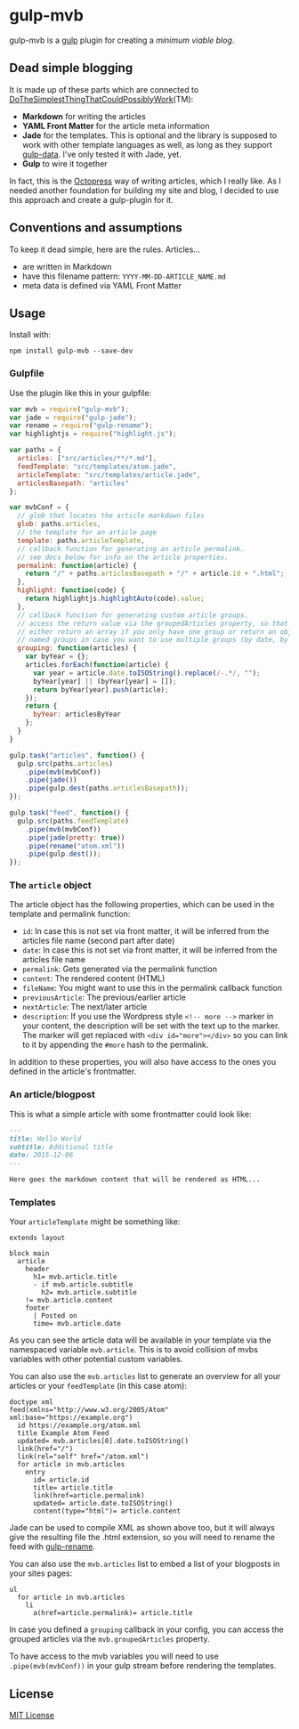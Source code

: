 # gulp-mvb

gulp-mvb is a [gulp](https://github.com/wearefractal/gulp) plugin for creating a *minimum viable blog*.

## Dead simple blogging

It is made up of these parts which are connected to [DoTheSimplestThingThatCouldPossiblyWork](http://c2.com/xp/DoTheSimplestThingThatCouldPossiblyWork.html)(TM):

* **Markdown** for writing the articles
* **YAML Front Matter** for the article meta information
* **Jade** for the templates. This is optional and the library is supposed to work with other template languages as well, as long as they support [gulp-data](https://www.npmjs.com/package/gulp-data). I've only tested it with Jade, yet.
* **Gulp** to wire it together

In fact, this is the [Octopress](http://octopress.org/) way of writing articles, which I really like. As I needed another foundation for building my site and blog, I decided to use this approach and create a gulp-plugin for it.

## Conventions and assumptions

To keep it dead simple, here are the rules. Articles...

* are written in Markdown
* have this filename pattern: `YYYY-MM-DD-ARTICLE_NAME.md`
* meta data is defined via YAML Front Matter

## Usage

Install with:

    npm install gulp-mvb --save-dev

### Gulpfile

Use the plugin like this in your gulpfile:

```javascript
var mvb = require("gulp-mvb");
var jade = require("gulp-jade");
var rename = require("gulp-rename");
var highlightjs = require("highlight.js");

var paths = {
  articles: ["src/articles/**/*.md"],
  feedTemplate: "src/templates/atom.jade",
  articleTemplate: "src/templates/article.jade",
  articlesBasepath: "articles"
};

var mvbConf = {
  // glob that locates the article markdown files
  glob: paths.articles,
  // the template for an article page
  template: paths.articleTemplate,
  // callback function for generating an article permalink.
  // see docs below for info on the article properties.
  permalink: function(article) {
    return "/" + paths.articlesBasepath + "/" + article.id + ".html";
  },
  highlight: function(code) {
    return highlightjs.highlightAuto(code).value;
  },
  // callback function for generating custom article groups.
  // access the return value via the groupedArticles property, so that you can
  // either return an array if you only have one group or return an object with
  // named groups in case you want to use multiple groups (by date, by tag, ...)
  grouping: function(articles) {
    var byYear = {};
    articles.forEach(function(article) {
      var year = article.date.toISOString().replace(/-.*/, "");
      byYear[year] || (byYear[year] = []);
      return byYear[year].push(article);
    });
    return {
      byYear: articlesByYear
    };
  }
}

gulp.task("articles", function() {
  gulp.src(paths.articles)
    .pipe(mvb(mvbConf))
    .pipe(jade())
    .pipe(gulp.dest(paths.articlesBasepath));
});

gulp.task("feed", function() {
  gulp.src(paths.feedTemplate)
    .pipe(mvb(mvbConf))
    .pipe(jade(pretty: true))
    .pipe(rename("atom.xml"))
    .pipe(gulp.dest());
});
```

### The `article` object

The article object has the following properties, which can be used in the template and permalink function:

* `id`: In case this is not set via front matter, it will be inferred from the articles file name (second part after date)
* `date`: In case this is not set via front matter, it will be inferred from the articles file name
* `permalink`: Gets generated via the permalink function
* `content`: The rendered content (HTML)
* `fileName`: You might want to use this in the permalink callback function
* `previousArticle`: The previous/earlier article
* `nextArticle`: The next/later article
* `description`: If you use the Wordpress style `<!-- more -->` marker in your content, the description will be set with the text up to the marker. The marker will get replaced with `<div id="more"></div>` so you can link to it by appending the `#more` hash to the permalink.

In addition to these properties, you will also have access to the ones you defined in the article's frontmatter.

### An article/blogpost

This is what a simple article with some frontmatter could look like:

```markdown
---
title: Hello World
subtitle: Additional title
date: 2015-12-06
---

Here goes the markdown content that will be rendered as HTML...
```

### Templates

Your `articleTemplate` might be something like:

```jade
extends layout

block main
  article
    header
      h1= mvb.article.title
      - if mvb.article.subtitle
        h2= mvb.article.subtitle
    != mvb.article.content
    footer
      | Posted on
      time= mvb.article.date
```

As you can see the article data will be available in your template via the namespaced variable `mvb.article`. This is to avoid collision of mvbs variables with other potential custom variables.

You can also use the `mvb.articles` list to generate an overview for all your articles or your `feedTemplate` (in this case atom):

```jade
doctype xml
feed(xmlns="http://www.w3.org/2005/Atom" xml:base="https://example.org")
  id https://example.org/atom.xml
  title Example Atom Feed
  updated= mvb.articles[0].date.toISOString()
  link(href="/")
  link(rel="self" href="/atom.xml")
  for article in mvb.articles
    entry
      id= article.id
      title= article.title
      link(href=article.permalink)
      updated= article.date.toISOString()
      content(type="html")= article.content
```

Jade can be used to compile XML as shown above too, but it will always give the resulting file the .html extension, so you will need to rename the feed with [gulp-rename](https://www.npmjs.com/package/gulp-rename).

You can also use the `mvb.articles` list to embed a list of your blogposts in your sites pages:

```jade
ul
  for article in mvb.articles
    li
      a(href=article.permalink)= article.title
```

In case you defined a `grouping` callback in your config, you can access the grouped articles via the `mvb.groupedArticles` property.

To have access to the mvb variables you will need to use `.pipe(mvb(mvbConf))` in your gulp stream before rendering the templates.

## License

[MIT License](http://en.wikipedia.org/wiki/MIT_License)
